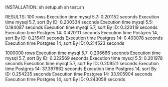 INSTALLATION:
sh setup.sh
sh test.sh

RESULTS:
100 rows
Execution time mysql 5.7: 0.201152 seconds 
Execution time mysql 5.7, sort By ID: 0.200334 seconds 
Execution time mysql 5.5: 0.194087 seconds 
Execution time mysql 5.7, sort By ID: 0.220119 seconds 
Execution time Postgres 14: 0.420111 seconds 
Execution time Postgres 14, sort By ID: 0.216411 seconds 
Execution time Postgres 14: 0.403078 seconds 
Execution time Postgres 14, sort By ID: 0.214523 seconds 

1000000 rows
Execution time mysql 5.7: 0.206666 seconds 
Execution time mysql 5.7, sort By ID: 0.222569 seconds 
Execution time mysql 5.5: 0.201978 seconds 
Execution time mysql 5.7, sort By ID: 0.208511 seconds 
Execution time Postgres 14: 37.397662 seconds 
Execution time Postgres 14, sort By ID: 0.254235 seconds 
Execution time Postgres 14: 33.905904 seconds 
Execution time Postgres 14, sort By ID: 0.243058 seconds 